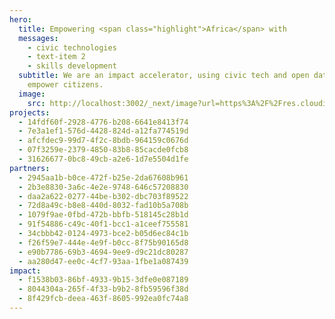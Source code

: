 ```yaml
---
hero:
  title: Empowering <span class="highlight">Africa</span> with
  messages:
    - civic technologies
    - text-item 2
    - skills development
  subtitle: We are an impact accelerator, using civic tech and open data to
    empower citizens.
  image:
    src: http://localhost:3002/_next/image?url=https%3A%2F%2Fres.cloudinary.com%2Fcode-for-africa%2Fimage%2Fupload%2Fv1653902690%2Fcodeforafrica%2Fimages%2FGroup_4429_shcof8.png&w=1080&q=75
projects:
  - 14fdf60f-2928-4776-b208-6641e8413f74
  - 7e3a1ef1-576d-4428-824d-a12fa774519d
  - afcfdec9-99d7-4f2c-8bdb-964159c0676d
  - 07f3259e-2379-4850-83b8-85cacde0fcb8
  - 31626677-0bc8-49cb-a2e6-1d7e5504d1fe
partners:
  - 2945aa1b-b0ce-472f-b25e-2da67608b961
  - 2b3e8830-3a6c-4e2e-9748-646c57208830
  - daa2a622-0277-44be-b302-dbc703f89522
  - 72d8a49c-b8e8-440d-8032-fad10b5a708b
  - 1079f9ae-0fbd-472b-bbfb-518145c28b1d
  - 91f54886-c49c-40f1-bcc1-a1ceef755581
  - 34cbbb42-0124-4973-bce2-b05d6ec84c1b
  - f26f59e7-444e-4e9f-b0cc-8f75b90165d8
  - e90b7786-69b3-4694-9ee9-d9c21dc80287
  - aa280d47-ee0c-4cf7-93aa-1fbe1a087439
impact:
  - f1538b03-86bf-4933-9b15-3dfe0e087189
  - 8044304a-265f-4f33-b9b2-8fb59596f38d
  - 8f429fcb-deea-463f-8605-992ea0fc74a8
---
```

